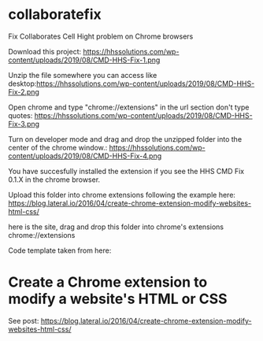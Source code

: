 # collaboratefix
Fix Collaborates Cell Hight problem on Chrome browsers

Download this project: https://hhssolutions.com/wp-content/uploads/2019/08/CMD-HHS-Fix-1.png

Unzip the file somewhere you can access like desktop:https://hhssolutions.com/wp-content/uploads/2019/08/CMD-HHS-Fix-2.png

Open chrome and type "chrome://extensions" in the url section don't type quotes: https://hhssolutions.com/wp-content/uploads/2019/08/CMD-HHS-Fix-3.png

Turn on developer mode and drag and drop the unzipped folder into the center of the chrome window.: https://hhssolutions.com/wp-content/uploads/2019/08/CMD-HHS-Fix-4.png

You have succesfully installed the extension if you see the HHS CMD Fix 0.1.X in the chrome browser.

Upload this folder into chrome extensions following the example here: https://blog.lateral.io/2016/04/create-chrome-extension-modify-websites-html-css/

here is the site, drag and drop this folder into chrome's extensions
chrome://extensions


Code template taken from here:

# Create a Chrome extension to modify a website's HTML or CSS

See post: https://blog.lateral.io/2016/04/create-chrome-extension-modify-websites-html-css/

